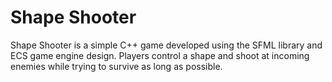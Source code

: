 # Shape Shooter

Shape Shooter is a simple C++ game developed using the SFML library and ECS game engine design. Players control a shape and shoot at incoming enemies while trying to survive as long as possible.
